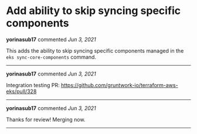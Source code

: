 # Add ability to skip syncing specific components

**yorinasub17** commented *Jun 3, 2021*

This adds the ability to skip syncing specific components managed in the `eks sync-core-components` command.
<br />
***


**yorinasub17** commented *Jun 3, 2021*

Integration testing PR: https://github.com/gruntwork-io/terraform-aws-eks/pull/328
***

**yorinasub17** commented *Jun 3, 2021*

Thanks for review! Merging now.
***

